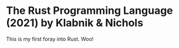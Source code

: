 # The Rust Programming Language (2021) by Klabnik & Nichols

This is my first foray into Rust. Woo!

